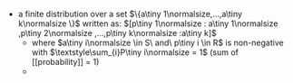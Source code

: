 - a finite distribution over a set $\{a\tiny 1\normalsize,...,a\tiny k\normalsize \}$ written as:
	$[p\tiny 1\normalsize : a\tiny 1\normalsize ,p\tiny 2\normalsize ,...,p\tiny k\normalsize :a\tiny k]$
	- where $a\tiny i\normalsize \in S\ and\ p\tiny i \in R$ is non-negative with $\textstyle\sum_{i}P\tiny i\normalsize = 1$ (sum of [[probability]] = 1)
	- 